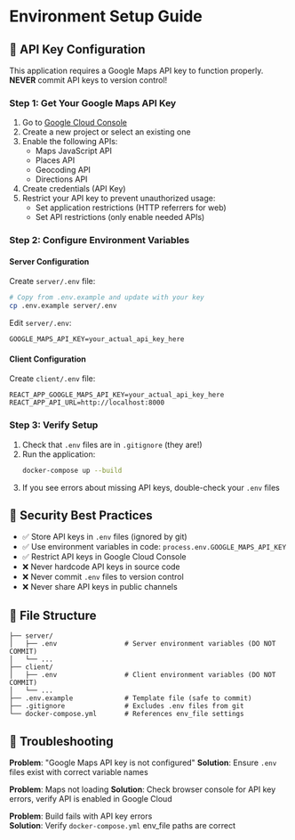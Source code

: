 # Environment Setup Guide

## 🔐 API Key Configuration

This application requires a Google Maps API key to function properly. **NEVER** commit API keys to version control!

### Step 1: Get Your Google Maps API Key

1. Go to [Google Cloud Console](https://console.cloud.google.com/apis/credentials)
2. Create a new project or select an existing one
3. Enable the following APIs:
   - Maps JavaScript API
   - Places API
   - Geocoding API
   - Directions API
4. Create credentials (API Key)
5. Restrict your API key to prevent unauthorized usage:
   - Set application restrictions (HTTP referrers for web)
   - Set API restrictions (only enable needed APIs)

### Step 2: Configure Environment Variables

#### Server Configuration
Create `server/.env` file:
```bash
# Copy from .env.example and update with your key
cp .env.example server/.env
```

Edit `server/.env`:
```env
GOOGLE_MAPS_API_KEY=your_actual_api_key_here
```

#### Client Configuration  
Create `client/.env` file:
```env
REACT_APP_GOOGLE_MAPS_API_KEY=your_actual_api_key_here
REACT_APP_API_URL=http://localhost:8000
```

### Step 3: Verify Setup

1. Check that `.env` files are in `.gitignore` (they are!)
2. Run the application:
   ```bash
   docker-compose up --build
   ```
3. If you see errors about missing API keys, double-check your `.env` files

## 🚫 Security Best Practices

- ✅ Store API keys in `.env` files (ignored by git)
- ✅ Use environment variables in code: `process.env.GOOGLE_MAPS_API_KEY`
- ✅ Restrict API keys in Google Cloud Console
- ❌ Never hardcode API keys in source code
- ❌ Never commit `.env` files to version control
- ❌ Never share API keys in public channels

## 📁 File Structure

```
├── server/
│   ├── .env                 # Server environment variables (DO NOT COMMIT)
│   └── ...
├── client/
│   ├── .env                 # Client environment variables (DO NOT COMMIT)  
│   └── ...
├── .env.example             # Template file (safe to commit)
├── .gitignore               # Excludes .env files from git
└── docker-compose.yml       # References env_file settings
```

## 🔧 Troubleshooting

**Problem**: "Google Maps API key is not configured"
**Solution**: Ensure `.env` files exist with correct variable names

**Problem**: Maps not loading
**Solution**: Check browser console for API key errors, verify API is enabled in Google Cloud

**Problem**: Build fails with API key errors  
**Solution**: Verify `docker-compose.yml` env_file paths are correct